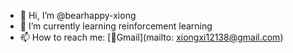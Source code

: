 - 👋 Hi, I’m @bearhappy-xiong
- 🌱 I’m currently learning reinforcement learning
- 📫 How to reach me: [📧Gmail](mailto: xiongxi12138@gmail.com)

<!---
bearhappy-xiong/bearhappy-xiong is a ✨ special ✨ repository because its `README.md` (this file) appears on your GitHub profile.
You can click the Preview link to take a look at your changes.
--->
